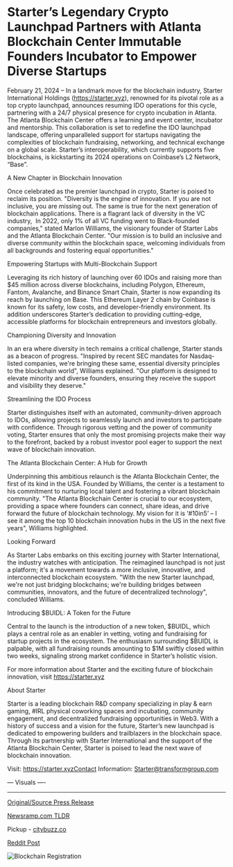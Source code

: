 # Starter’s Legendary Crypto Launchpad Partners with Atlanta Blockchain Center Immutable Founders Incubator to Empower Diverse Startups

February 21, 2024 – In a landmark move for the blockchain industry, Starter International Holdings (https://starter.xyz), renowned for its pivotal role as a top crypto launchpad, announces resuming IDO operations for this cycle, partnering with a 24/7 physical presence for crypto incubation in Atlanta. The Atlanta Blockchain Center offers a learning and event center, incubator and mentorship. This collaboration is set to redefine the IDO launchpad landscape, offering unparalleled support for startups navigating the complexities of blockchain fundraising, networking, and technical exchange on a global scale. Starter’s interoperability, which currently supports five blockchains, is kickstarting its 2024 operations on Coinbase’s L2 Network, “Base”.

A New Chapter in Blockchain Innovation

Once celebrated as the premier launchpad in crypto, Starter is poised to reclaim its position. "Diversity is the engine of innovation. If you are not inclusive, you are missing out. The same is true for the next generation of blockchain applications. There is a flagrant lack of diversity in the VC industry,  In 2022, only 1% of all VC funding went to Black-founded companies," stated Marlon Williams, the visionary founder of Starter Labs and the Atlanta Blockchain Center. "Our mission is to build an inclusive and diverse community within the blockchain space, welcoming individuals from all backgrounds and fostering equal opportunities."

Empowering Startups with Multi-Blockchain Support

Leveraging its rich history of launching over 60 IDOs and raising more than $45 million across diverse blockchains, including Polygon, Ethereum, Fantom, Avalanche, and Binance Smart Chain, Starter is now expanding its reach by launching on Base. This Ethereum Layer 2 chain by Coinbase is known for its safety, low costs, and developer-friendly environment. Its addition underscores Starter’s dedication to providing cutting-edge, accessible platforms for blockchain entrepreneurs and investors globally.

Championing Diversity and Innovation

In an era where diversity in tech remains a critical challenge, Starter stands as a beacon of progress. "Inspired by recent SEC mandates for Nasdaq-listed companies, we're bringing these same, essential diversity principles to the blockchain world", Williams explained. "Our platform is designed to elevate minority and diverse founders, ensuring they receive the support and visibility they deserve."

Streamlining the IDO Process

Starter distinguishes itself with an automated, community-driven approach to IDOs, allowing projects to seamlessly launch and investors to participate with confidence. Through rigorous vetting and the power of community voting, Starter ensures that only the most promising projects make their way to the forefront, backed by a robust investor pool eager to support the next wave of blockchain innovation.

The Atlanta Blockchain Center: A Hub for Growth

Underpinning this ambitious relaunch is the Atlanta Blockchain Center, the first of its kind in the USA. Founded by Williams, the center is a testament to his commitment to nurturing local talent and fostering a vibrant blockchain community. "The Atlanta Blockchain Center is crucial to our ecosystem, providing a space where founders can connect, share ideas, and drive forward the future of blockchain technology. My vision for it is ‘#10in5’ – I see it among the top 10 blockchain innovation hubs in the US in the next five years", Williams highlighted.

Looking Forward

As Starter Labs embarks on this exciting journey with Starter International, the industry watches with anticipation. The reimagined launchpad is not just a platform; it's a movement towards a more inclusive, innovative, and interconnected blockchain ecosystem. "With the new Starter launchpad, we're not just bridging blockchains; we're building bridges between communities, innovators, and the future of decentralized technology", concluded Williams.

Introducing $BUIDL: A Token for the Future

Central to the launch is the introduction of a new token, $BUIDL, which plays a central role as an enabler in vetting, voting and fundraising for startup projects in the ecosystem. The enthusiasm surrounding $BUIDL is palpable, with all fundraising rounds amounting to $1M swiftly closed within two weeks, signaling strong market confidence in Starter’s holistic vision.

For more information about Starter and the exciting future of blockchain innovation, visit https://starter.xyz

About Starter

Starter is a leading blockchain R&D company specializing in play & earn gaming, #IRL physical coworking spaces and incubating, community engagement, and decentralized fundraising opportunities in Web3. With a history of success and a vision for the future, Starter’s new launchpad is dedicated to empowering builders and trailblazers in the blockchain space. Through its partnership with Starter International and the support of the Atlanta Blockchain Center, Starter is poised to lead the next wave of blockchain innovation.

Visit: https://starter.xyzContact Information: Starter@transformgroup.com

— Visuals —- 

---

[Original/Source Press Release](https://blockchainwire.io/press-release/starters-legendary-crypto-launchpad-partners-with-atlanta-blockchain-center-immutable-founders-incubator-to-empower-diverse-startups)
                    

[Newsramp.com TLDR](https://newsramp.com/curated-news/starter-international-holdings-resumes-ido-operations-with-atlanta-blockchain-center-partnership/39d46c79fbd01e685090a1de05189690) 


Pickup - [citybuzz.co](https://citybuzz.co/2024/02/21/starter-s-crypto-launchpad-embraces-diversity-and-blockchain-innovation)
 



[Reddit Post](https://www.reddit.com/r/CryptoNewsInfo/comments/1awkmdn/starter_international_holdings_resumes_ido/) 



![Blockchain Registration](https://cdn.newsramp.app/blockchainwire/qrcode/242/21/mask4x2d.webp)